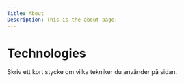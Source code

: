 ```yaml
---
Title: About
Description: This is the about page.
---
```


Technologies
==========================

Skriv ett kort stycke om vilka tekniker du använder på sidan.